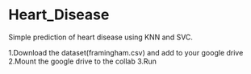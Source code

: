 # Heart_Disease
Simple prediction of heart disease using KNN and SVC.

1.Download the dataset(framingham.csv) and add to your google drive
2.Mount the google drive to the collab
3.Run 

